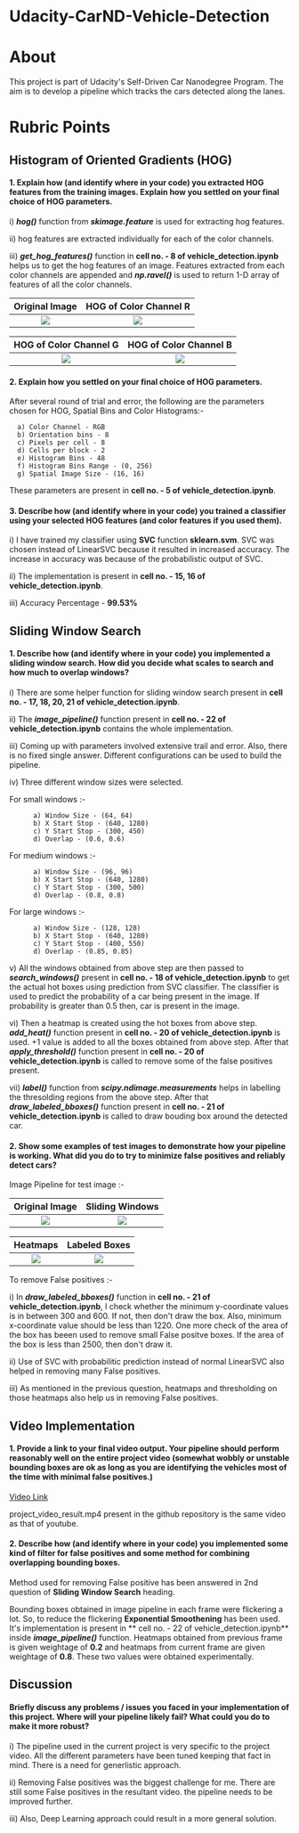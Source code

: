 # Udacity-CarND-Vehicle-Detection

# About

This project is part of Udacity's Self-Driven Car Nanodegree Program. The aim is to develop a pipeline which tracks the cars detected along the lanes.

# Rubric Points

## Histogram of Oriented Gradients (HOG)

#### 1. Explain how (and identify where in your code) you extracted HOG features from the training images. Explain how you settled on your final choice of HOG parameters.

  i) ***hog()*** function from ***skimage.feature*** is used for extracting hog features.
  
  ii) hog features are extracted individually for each of the color channels.

  iii) ***get_hog_features()*** function in **cell no. - 8 of vehicle_detection.ipynb** helps us to get the hog features of an image. Features extracted from each color channels are appended and  ***np.ravel()*** is used to return 1-D array of features of all the color channels.
  
  
   Original Image          |  HOG of Color Channel R               
:-------------------------:|:-------------------------:
![](https://github.com/imindrajit/Udacity-CarND-Vehicle-Detection/blob/master/output_images/test1/original.jpg)  |  ![](https://github.com/imindrajit/Udacity-CarND-Vehicle-Detection/blob/master/output_images/test1/hog_channel_r.jpg) 

HOG of Color Channel G     |  HOG of Color Channel B               
:-------------------------:|:-------------------------:
![](https://github.com/imindrajit/Udacity-CarND-Vehicle-Detection/blob/master/output_images/test1/hog_channel_g.jpg)  |  ![](https://github.com/imindrajit/Udacity-CarND-Vehicle-Detection/blob/master/output_images/test1/hog_channel_b.jpg) 


#### 2. Explain how you settled on your final choice of HOG parameters.

After several round of trial and error, the following are the parameters chosen for HOG, Spatial Bins and Color Histograms:-
      
      a) Color Channel - RGB
      b) Orientation bins - 8
      c) Pixels per cell - 8
      d) Cells per block - 2
      e) Histogram Bins - 48
      f) Histogram Bins Range - (0, 256)
      g) Spatial Image Size - (16, 16)
      
  These parameters are present in **cell no. - 5 of vehicle_detection.ipynb**.


#### 3. Describe how (and identify where in your code) you trained a classifier using your selected HOG features (and color features if you used them).

  i) I have trained my classifier using **SVC** function **sklearn.svm**. SVC was chosen instead of LinearSVC because it resulted in increased accuracy. The increase in accuracy was because of the probabilistic output of SVC.
  
  ii) The implementation is present in **cell no. - 15, 16 of vehicle_detection.ipynb**.
  
  iii) Accuracy Percentage - **99.53%**


## Sliding Window Search

#### 1. Describe how (and identify where in your code) you implemented a sliding window search. How did you decide what scales to search and how much to overlap windows?

  i) There are some helper function for sliding window search present in **cell no. - 17, 18, 20, 21 of vehicle_detection.ipynb**.
  
  ii) The ***image_pipeline()*** function present in **cell no. - 22 of vehicle_detection.ipynb** contains the whole implementation.
  
  iii) Coming up with parameters involved extensive trail and error. Also, there is no fixed single answer. Different configurations can be used to build the pipeline.
  
  iv) Three different window sizes were selected. 
      
  For small windows :-
     
          a) Window Size - (64, 64)
          b) X Start Stop - (640, 1280)
          c) Y Start Stop - (300, 450)
          d) Overlap - (0.6, 0.6)
          
  For medium windows :-
     
          a) Window Size - (96, 96)
          b) X Start Stop - (640, 1280)
          c) Y Start Stop - (300, 500)
          d) Overlap - (0.8, 0.8)
          
  For large windows :-
     
          a) Window Size - (128, 128)
          b) X Start Stop - (640, 1280)
          c) Y Start Stop - (400, 550)
          d) Overlap - (0.85, 0.85)
          
  v) All the windows obtained from above step are then passed to ***search_windows()*** present in **cell no. - 18 of vehicle_detection.ipynb** to get the actual hot boxes using prediction from SVC classifier. The classifier is used to predict the probability of a car being present in the image. If probability is greater than 0.5 then, car is present in the image.
  
  vi) Then a heatmap is created using the hot boxes from above step. ***add_heat()*** function present in **cell no. - 20 of vehicle_detection.ipynb** is used. +1 value is added to all the boxes obtained from above step. After that ***apply_threshold()*** function present in **cell no. - 20 of vehicle_detection.ipynb** is called to remove some of the false positives present.
  
  vii) ***label()*** function from ***scipy.ndimage.measurements*** helps in labelling the thresolding regions from the above step. After that ***draw_labeled_bboxes()*** function present in **cell no. - 21 of vehicle_detection.ipynb** is called to draw bouding box around the detected car.
          
  
#### 2. Show some examples of test images to demonstrate how your pipeline is working. What did you do to try to minimize false positives and reliably detect cars?

Image Pipeline for test image :-

   Original Image          |  Sliding Windows               
:-------------------------:|:-------------------------:
![](https://github.com/imindrajit/Udacity-CarND-Vehicle-Detection/blob/master/output_images/test1/original.jpg)  |  ![](https://github.com/imindrajit/Udacity-CarND-Vehicle-Detection/blob/master/output_images/test1/sliding_windows.jpg) 

Heatmaps                   |  Labeled Boxes               
:-------------------------:|:-------------------------:
![](https://github.com/imindrajit/Udacity-CarND-Vehicle-Detection/blob/master/output_images/test1/heatmap.jpg)  |  ![](https://github.com/imindrajit/Udacity-CarND-Vehicle-Detection/blob/master/output_images/test1/final_box.jpg)

To remove False positives :-

i) In ***draw_labeled_bboxes()*** function in **cell no. - 21 of vehicle_detection.ipynb**, I check whether the minimum y-coordinate values is in between 300 and 600. If not, then don't draw the box. Also, minimum x-coordinate value should be less than 1220. One more check of the area of the box has beeen used to remove small False positve boxes. If the area of the box is less than 2500, then don't draw it.

ii) Use of SVC with probabilitic prediction instead of normal LinearSVC also helped in removing many False positives. 

iii) As mentioned in the previous question, heatmaps and thresholding on those heatmaps also help us in removing False positives.


## Video Implementation

#### 1. Provide a link to your final video output. Your pipeline should perform reasonably well on the entire project video (somewhat wobbly or unstable bounding boxes are ok as long as you are identifying the vehicles most of the time with minimal false positives.)

[Video Link](https://www.youtube.com/watch?v=T5zU5MmVTu4)

project_video_result.mp4 present in the github repository is the same video as that of youtube.


#### 2. Describe how (and identify where in your code) you implemented some kind of filter for false positives and some method for combining overlapping bounding boxes.

Method used for removing False positive has been answered in 2nd question of **Sliding Window Search** heading.

Bounding boxes obtained in image pipeline in each frame were flickering a lot. So, to reduce the flickering **Exponential Smoothening** has been used. It's implementation is present in ** cell no. - 22 of vehicle_detection.ipynb** inside ***image_pipeline()*** function. Heatmaps obtained from previous frame is given weightage of **0.2** and heatmaps from current frame are given weightage of **0.8**. These two values were obtained experimentally. 


## Discussion

#### Briefly discuss any problems / issues you faced in your implementation of this project. Where will your pipeline likely fail? What could you do to make it more robust?

i) The pipeline used in the current project is very specific to the project video. All the different parameters have been tuned keeping that fact in mind. There is a need for generlistic approach.

ii) Removing False positives was the biggest challenge for me. There are still some False positives in the resultant video. the pipeline needs to be improved further.

iii) Also, Deep Learning approach could result in a more general solution. 
